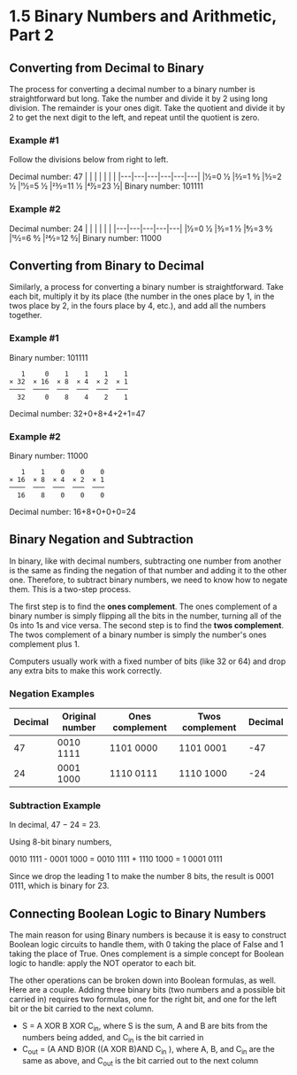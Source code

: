 # 1.5 Binary Numbers and Arithmetic, Part 2

## Converting from Decimal to Binary
The process for converting a decimal number to a binary number is straightforward but long. Take the number and divide it by 2 using long division. The remainder is your ones digit. Take the quotient and divide it by 2 to get the next digit to the left, and repeat until the quotient is zero.

### Example #1
Follow the divisions below from right to left.

Decimal number: 47
|	|	|	|	|	|   |
|---|---|---|---|---|---|
|1⁄2=0 1⁄2	|2⁄2=1 0⁄2	|5⁄2=2 1⁄2	|11⁄2=5 1⁄2	|23⁄2=11 1⁄2	|47⁄2=23 1⁄2|
Binary number: 101111

### Example #2
Decimal number: 24
|	|	|	|	|	|
|---|---|---|---|---|
|1⁄2=0 1⁄2	|3⁄2=1 1⁄2	|6⁄2=3 0⁄2	|12⁄2=6 0⁄2	|24⁄2=12 0⁄2|
Binary number: 11000

## Converting from Binary to Decimal
Similarly, a process for converting a binary number is straightforward. Take each bit, multiply it by its place (the number in the ones place by 1, in the twos place by 2, in the fours place by 4, etc.), and add all the numbers together.

### Example #1
Binary number: 101111
```
   1	 0    1	   1    1    1
× 32  × 16  × 8  × 4  × 2  × 1
────  ────  ───  ───  ───  ───
  32     0    8    4    2    1
```
Decimal number: 32+0+8+4+2+1=47

### Example #2
Binary number: 11000
```
   1    1	 0    0    0
× 16  × 8  × 4  × 2  × 1
────  ───  ───  ───  ───
  16    8    0    0    0
```
Decimal number: 16+8+0+0+0=24

## Binary Negation and Subtraction
In binary, like with decimal numbers, subtracting one number from another is the same as finding the negation of that number and adding it to the other one. Therefore, to subtract binary numbers, we need to know how to negate them. This is a two-step process.

The first step is to find the **ones complement**. The ones complement of a binary number is simply flipping all the bits in the number, turning all of the 0s into 1s and vice versa.
The second step is to find the **twos complement**. The twos complement of a binary number is simply the number's ones complement plus 1.

Computers usually work with a fixed number of bits (like 32 or 64) and drop any extra bits to make this work correctly.

### Negation Examples
|Decimal	|Original number	|Ones complement	|Twos complement	|Decimal|
|---|-----------|-----------|-----------|---|
|47	|0010 1111	|1101 0000	|1101 0001	|-47|
|24	|0001 1000	|1110 0111	|1110 1000	|-24|
### Subtraction Example
In decimal, 47 − 24 = 23.

Using 8-bit binary numbers, 

0010 1111 - 0001 1000 = 0010 1111 + 1110 1000 = 1 0001 0111

Since we drop the leading 1 to make the number 8 bits, the result is 0001 0111, which is binary for 23.

## Connecting Boolean Logic to Binary Numbers
The main reason for using Binary numbers is because it is easy to construct Boolean logic circuits to handle them, with 0 taking the place of False and 1 taking the place of True. Ones complement is a simple concept for Boolean logic to handle: apply the NOT operator to each bit. 

The other operations can be broken down into Boolean formulas, as well. Here are a couple. Adding three binary bits (two numbers and a possible bit carried in) requires two formulas, one for the right bit, and one for the left bit or the bit carried to the next column.
* S = A XOR B XOR C<sub>in</sub>, where S is the sum, A and B are bits from the numbers being added, and C<sub>in</sub> is the bit carried in
* C<sub>out</sub> = (A AND B)OR ((A XOR B)AND C<sub>in</sub> ), where A, B, and C<sub>in</sub> are the same as above, and C<sub>out</sub> is the bit carried out to the next column